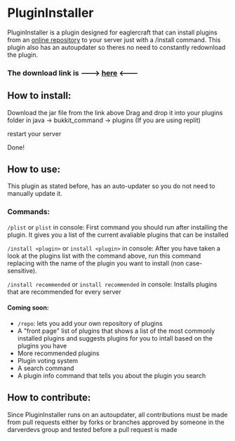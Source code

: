 # PluginInstaller
PluginInstaller is a plugin designed for eaglercraft that can install plugins from an [online repository](https://github.com/darverdevs/PluginInstallerRepo) to your server just with a /install <plugin> command.
This plugin also has an autoupdater so theres no need to constantly redownload the plugin.
### **The download link is ---> [here](https://github.com/darverdevs/PluginInstaller/raw/main/out/artifacts/EaglerPluginInstaller_jar/EaglerPluginInstaller.jar)** <---
## How to install:
Download the jar file from the link above
Drag and drop it into your plugins folder in java -> bukkit_command -> plugins (If you are using replit)
  
restart your server
  
Done!
## How to use:
This plugin as stated before, has an auto-updater so you do not need to manually update it.
### Commands:
`/plist` or `plist` in console: First command you should run after installing the plugin. It gives you a list of the current avaliable plugins that can be installed
  
`/install <plugin>` or `install <plugin>` in console: After you have taken a look at the plugins list with the command above, run this command replacing <plugin> with the name of the plugin you want to install (non case-sensitive).
  
`/install recommended` or `install recommended` in console: Installs plugins that are recommended for every server
#### Coming soon:
- `/repo`: lets you add your own repository of plugins
- A "front page" list of plugins that shows a list of the most commonly installed plugins and suggests plugins for you to intall based on the plugins you have
- More recommended plugins
- Plugin voting system
- A search command
- A plugin info command that tells you about the plugin you search

## How to contribute:
Since PluginInstaller runs on an autoupdater, all contributions must be made from pull requests either by forks or branches approved by someone in the darverdevs group and tested before a pull request is made
